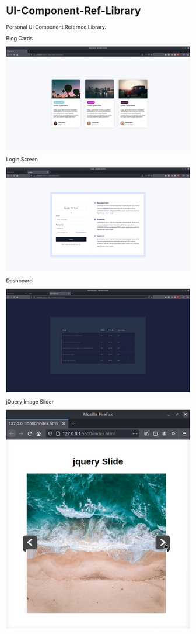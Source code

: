 # UI-Component-Ref-Library
Personal UI Component Refernce Library.

Blog Cards

![](https://raw.githubusercontent.com/codebyjustin/UI-Component-Ref-Library/master/UI%20Component%20Ref/1_blog_cards/demo.gif)

Login Screen 

![](https://raw.githubusercontent.com/codebyjustin/UI-Component-Ref-Library/master/UI%20Component%20Ref/2_login/demo.gif)

Dashboard

![](https://raw.githubusercontent.com/codebyjustin/UI-Component-Ref-Library/master/UI%20Component%20Ref/3_ads_manager/demo.gif)

jQuery Image Slider

![](https://raw.githubusercontent.com/codebyjustin/UI-Component-Ref-Library/master/UI%20Component%20Ref/jQuery%20Image%20Slider/demo.gif)
